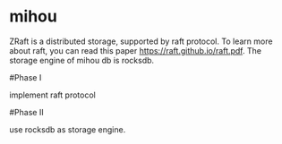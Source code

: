 # mihou
ZRaft is a  distributed storage, supported by raft protocol. To learn more about raft, you can read this paper https://raft.github.io/raft.pdf. The storage engine of mihou db is rocksdb.

#Phase I

implement raft protocol

#Phase II

use rocksdb as storage engine.
